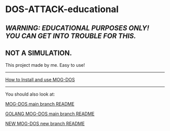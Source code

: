 # DOS-ATTACK-educational

## _WARNING: EDUCATIONAL PURPOSES ONLY! YOU CAN GET INTO TROUBLE FOR THIS._

## NOT A SIMULATION.

This project made by me. Easy to use!

---

[How to Install and use MOG-DOS](https://github.com/MOG-Developing/DOS-ATTACK-educational/blob/main/HowToInstall.md)

---

You should also look at:

[MOG-DOS main branch README](https://github.com/MOG-Developing/DOS-ATTACK-educational/blob/main/MainREADME.md)

[GOLANG MOG-DOS main branch README](https://github.com/MOG-Developing/DOS-ATTACK-educational/blob/main/README-GO.md)

[NEW MOG-DOS new branch README](https://github.com/MOG-Developing/DOS-ATTACK-educational/blob/new/README.md)
